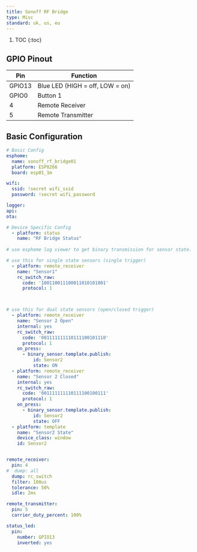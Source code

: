 ```yaml
---
title: Sonoff RF Bridge
type: Misc
standard: uk, us, eu
---
```

1. TOC
{:toc}

## GPIO Pinout

| Pin     | Function                             |
|---------|--------------------------------------|
| GPIO13  | Blue LED (HIGH = off, LOW = on)      |
| GPIO0   | Button 1                             |
| 4       | Remote Receiver                      |
| 5       | Remote Transmitter                   |

## Basic Configuration
```yaml
# Basic Config
esphome:
  name: sonoff_rf_bridge01
  platform: ESP8266
  board: esp01_1m

wifi:
  ssid: !secret wifi_ssid
  password: !secret wifi_password

logger:
api:
ota:

# Device Specific Config
  - platform: status
    name: "RF Bridge Status"
    
# use esphome log viewer to get binary transmission for sensor state.  Below are examples when using either single state or dual state sensors.

# use this for single state sensors (single trigger)     
  - platform: remote_receiver
    name: "Sensor1"
    rc_switch_raw:
      code: '100110011100011010101001'
      protocol: 1



# use this for dual state sensors (open/closed trigger) 
  - platform: remote_receiver
    name: "Sensor 2 Open"
    internal: yes
    rc_switch_raw:
      code: '001111111110111100101110'
      protocol: 1
    on_press:
      - binary_sensor.template.publish:
          id: Sensor2
          state: ON  
  - platform: remote_receiver
    name: "Sensor 2 Closed"
    internal: yes
    rc_switch_raw:
      code: '001111111110111100100111'
      protocol: 1     
    on_press:
      - binary_sensor.template.publish:
          id: Sensor2
          state: OFF    
  - platform: template
    name: "Sensor2 State"
    device_class: window
    id: Sensor2    


remote_receiver:
  pin: 4
#  dump: all
  dump: rc_switch
  filter: 100us
  tolerance: 50%
  idle: 2ms

remote_transmitter:
  pin: 5
  carrier_duty_percent: 100%

status_led:
  pin:
    number: GPIO13
    inverted: yes
